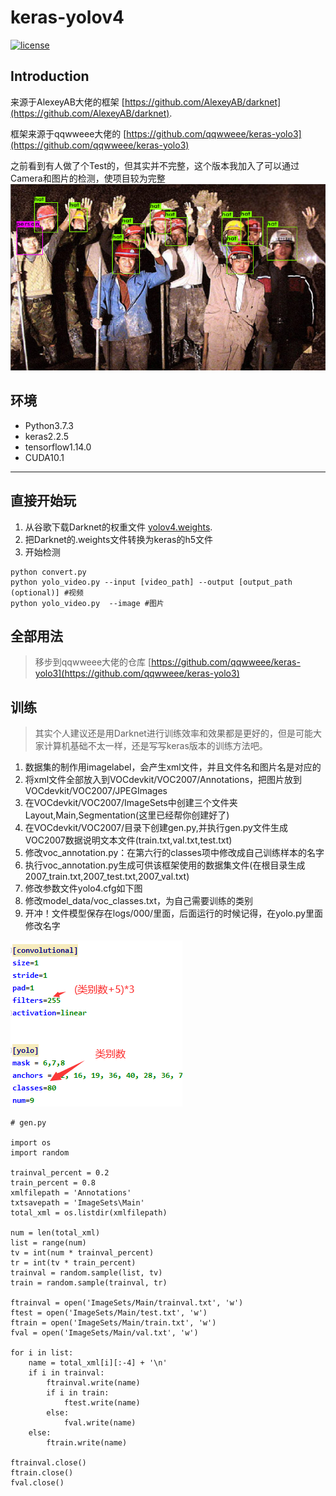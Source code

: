 # keras-yolov4

[![license](https://img.shields.io/github/license/mashape/apistatus.svg)](LICENSE)

## Introduction

来源于AlexeyAB大佬的框架 [https://github.com/AlexeyAB/darknet](https://github.com/AlexeyAB/darknet).

框架来源于qqwweee大佬的 [https://github.com/qqwweee/keras-yolo3](https://github.com/qqwweee/keras-yolo3)

之前看到有人做了个Test的，但其实并不完整，这个版本我加入了可以通过Camera和图片的检测，使项目较为完整
![yolov4](./font/1.png)

## 环境
- Python3.7.3
- keras2.2.5
- tensorflow1.14.0
- CUDA10.1
---

## 直接开始玩

1. 从谷歌下载Darknet的权重文件 [yolov4.weights](https://drive.google.com/open?id=1cewMfusmPjYWbrnuJRuKhPMwRe_b9PaT).
2. 把Darknet的.weights文件转换为keras的h5文件
3. 开始检测
```
python convert.py
python yolo_video.py --input [video_path] --output [output_path (optional)] #视频
python yolo_video.py  --image #图片
```
## 全部用法
>移步到qqwweee大佬的仓库
[https://github.com/qqwweee/keras-yolo3](https://github.com/qqwweee/keras-yolo3)


## 训练
>其实个人建议还是用Darknet进行训练效率和效果都是更好的，但是可能大家计算机基础不太一样，还是写写keras版本的训练方法吧。

1.  数据集的制作用imagelabel，会产生xml文件，并且文件名和图片名是对应的
2.  将xml文件全部放入到VOCdevkit/VOC2007/Annotations，把图片放到VOCdevkit/VOC2007/JPEGImages
3.  在VOCdevkit/VOC2007/ImageSets中创建三个文件夹Layout,Main,Segmentation(这里已经帮你创建好了)
4.  在VOCdevkit/VOC2007/目录下创建gen.py,并执行gen.py文件生成VOC2007数据说明文本文件(train.txt,val.txt,test.txt)
5.  修改voc_annotation.py：在第六行的classes项中修改成自己训练样本的名字
6.  执行voc_annotation.py生成可供该框架使用的数据集文件(在根目录生成2007_train.txt,2007_test.txt,2007_val.txt)
7.  修改参数文件yolo4.cfg如下图
8.  修改model_data/voc_classes.txt，为自己需要训练的类别
9.  开冲！文件模型保存在logs/000/里面，后面运行的时候记得，在yolo.py里面修改名字

![cfg](./font/cfg.png)

```
# gen.py

import os
import random
 
trainval_percent = 0.2
train_percent = 0.8
xmlfilepath = 'Annotations'
txtsavepath = 'ImageSets\Main'
total_xml = os.listdir(xmlfilepath)
 
num = len(total_xml)
list = range(num)
tv = int(num * trainval_percent)
tr = int(tv * train_percent)
trainval = random.sample(list, tv)
train = random.sample(trainval, tr)
 
ftrainval = open('ImageSets/Main/trainval.txt', 'w')
ftest = open('ImageSets/Main/test.txt', 'w')
ftrain = open('ImageSets/Main/train.txt', 'w')
fval = open('ImageSets/Main/val.txt', 'w')
 
for i in list:
    name = total_xml[i][:-4] + '\n'
    if i in trainval:
        ftrainval.write(name)
        if i in train:
            ftest.write(name)
        else:
            fval.write(name)
    else:
        ftrain.write(name)
 
ftrainval.close()
ftrain.close()
fval.close()
```
